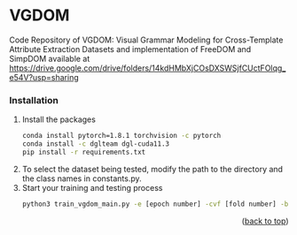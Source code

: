 # VGDOM
Code Repository of VGDOM: Visual Grammar Modeling for Cross-Template Attribute Extraction
Datasets and implementation of FreeDOM and SimpDOM available at https://drive.google.com/drive/folders/14kdHMbXjCOsDXSWSjfCUctFOlqg_e54V?usp=sharing
### Installation

1. Install the packages
   ```sh
   conda install pytorch=1.8.1 torchvision -c pytorch
   conda install -c dglteam dgl-cuda11.3
   pip install -r requirements.txt
   ```
2. To select the dataset being tested, modify the path to the directory and the class names in constants.py. 
3. Start your training and testing process
   ```sh
   python3 train_vgdom_main.py -e [epoch number] -cvf [fold number] -bs [batch_size]
   ```

<p align="right">(<a href="#top">back to top</a>)</p>

